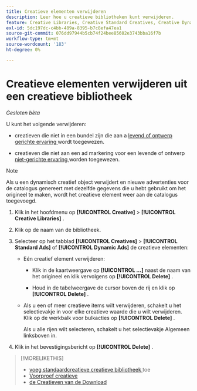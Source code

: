 ```yaml
---
title: Creatieve elementen verwijderen
description: Leer hoe u creatieve bibliotheken kunt verwijderen.
feature: Creative Libraries, Creative Standard Creatives, Creative Dynamic Creatives
exl-id: 5dc197dc-c4bb-489a-8395-b7c8efa47ea1
source-git-commit: 076dd97944b5cb74f24bee85602e3743bba16f7b
workflow-type: tm+mt
source-wordcount: '183'
ht-degree: 0%

---
```


# Creatieve elementen verwijderen uit een creatieve bibliotheek

*Gesloten bèta*

U kunt het volgende verwijderen:

* creatieven die niet in een bundel zijn die aan a [ levend of ontwerp ](/help/creative/experiences/experience-about.md#experience-statuses-experience-statuses) [ gerichte ervaring ](/help/creative/experiences/experience-about.md) wordt toegewezen.

* creatieven die niet aan een ad markering voor een levende of ontwerp [ niet-gerichte ervaring ](/help/creative/experiences/experience-about.md) worden toegewezen.

>[!NOTE]
>
>Als u een dynamisch creatief object verwijdert en nieuwe advertenties voor de catalogus genereert met dezelfde gegevens die u hebt gebruikt om het origineel te maken, wordt het creatieve element weer aan de catalogus toegevoegd.

1. Klik in het hoofdmenu op **[!UICONTROL Creative]** > **[!UICONTROL Creative Libraries]** .

1. Klik op de naam van de bibliotheek.

1. Selecteer op het tabblad **[!UICONTROL Creatives]** > **[!UICONTROL Standard Ads]** of **[!UICONTROL Dynamic Ads]** de creatieve elementen:

   * Eén creatief element verwijderen:

      * Klik in de kaartweergave op **[!UICONTROL ...]** naast de naam van het origineel en klik vervolgens op **[!UICONTROL Delete]** .

      * Houd in de tabelweergave de cursor boven de rij en klik op **[!UICONTROL Delete]** .

   * Als u een of meer creatieve items wilt verwijderen, schakelt u het selectievakje in voor elke creatieve waarde die u wilt verwijderen. Klik op de werkbalk voor bulkacties op **[!UICONTROL Delete]** .

     Als u alle rijen wilt selecteren, schakelt u het selectievakje Algemeen linksboven in.

1. Klik in het bevestigingsbericht op **[!UICONTROL Delete]** .

>[!MORELIKETHIS]
>
>* [ voeg standaardcreatieve creatieve bibliotheek ](creative-add-standard.md) toe
>* [ Voorproef creatieve ](creative-preview.md)
>* [ de Creatieven van de Download ](creative-download.md)
